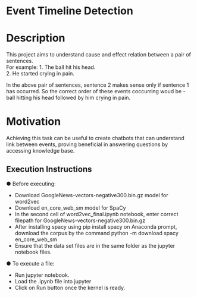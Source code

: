 # Event Timeline Detection


# Description
This project aims to understand cause and effect relation between a pair of sentences. \
For example: 1. The ball hit his head. \
             2. He started crying in pain.
             
In the above pair of sentences, sentence 2 makes sense only if sentence 1 has occurred. So the correct order of these events coccurring woud be - ball hitting his head followed by him crying in pain.

# Motivation
Achieving this task can be useful to create chatbots that can understand link between events, proving beneficial in answering questions by accessing knowledge base.

## Execution Instructions

●	Before executing:
- Download GoogleNews-vectors-negative300.bin.gz model for word2vec
- Download en_core_web_sm model for SpaCy
- In the second cell of word2vec_final.ipynb notebook, enter correct filepath for GoogleNews-vectors-negative300.bin.gz
- After installing spacy using pip install spacy on Anaconda prompt, download the corpus by the command python -m download spacy en_core_web_sm
- Ensure that the data set files are in the same folder as the jupyter notebook files.

●	To execute a file:
- Run jupyter notebook.
- Load the .ipynb file into jupyter
- Click on Run button  once the kernel is ready.


